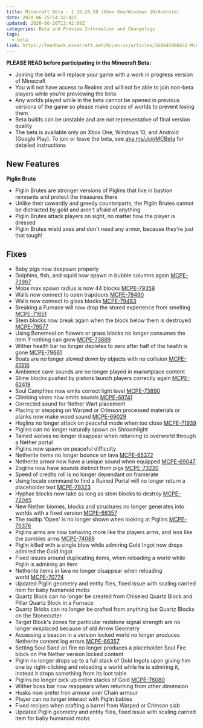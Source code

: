 ```yaml
---
title: Minecraft Beta - 1.16.20.50 (Xbox One/Windows 10/Android)
date: 2020-06-25T14:32:42Z
updated: 2020-06-26T13:42:09Z
categories: Beta and Preview Information and Changelogs
tags:
  - beta
link: https://feedback.minecraft.net/hc/en-us/articles/360045006632-Minecraft-Beta-1-16-20-50-Xbox-One-Windows-10-Android-
---
```


**PLEASE READ before participating in the Minecraft Beta:**

-   Joining the beta will replace your game with a work in progress version of Minecraft
-   You will not have access to Realms and will not be able to join non-beta players while you\'re previewing the beta
-   Any worlds played while in the beta cannot be opened in previous versions of the game so please make copies of worlds to prevent losing them
-   Beta builds can be unstable and are not representative of final version quality
-   The beta is available only on Xbox One, Windows 10, and Android (Google Play). To join or leave the beta, see [aka.ms/JoinMCBeta](https://aka.ms/JoinMCBeta) for detailed instructions

## **New Features**

**Piglin Brute**

-   Piglin Brutes are stronger versions of Piglins that live in bastion remnants and protect the treasures there
-   Unlike their cowardly and greedy counterparts, the Piglin Brutes cannot be distracted by gold and aren\'t afraid of anything
-   Piglin Brutes attack players on sight, no matter how the player is dressed
-   Piglin Brutes wield axes and don\'t need any armor, because they\'re just that tough!

## **Fixes**

-   Baby pigs now despawn properly 
-   Dolphins, fish, and squid now spawn in bubble columns again [MCPE-73967](https://bugs.mojang.com/browse/MCPE-73967)
-   Mobs max spawn radius is now 44 blocks [MCPE-79359](https://bugs.mojang.com/browse/MCPE-79359)
-   Walls now connect to open trapdoors [MCPE-79490](https://bugs.mojang.com/browse/MCPE-79490)
-   Walls now connect to glass blocks [MCPE-79483](https://bugs.mojang.com/browse/MCPE-79483)
-   Breaking a Furnace will now drop the stored experience from smelting [MCPE-71651](https://bugs.mojang.com/browse/MCPE-71651)
-   Stem blocks now break again when the block below them is destroyed [MCPE-79577](https://bugs.mojang.com/browse/MCPE-79577)
-   Using Bonemeal on flowers or grass blocks no longer consumes the item if nothing can grow [MCPE-73889](https://bugs.mojang.com/browse/MCPE-73889)
-   Wither health bar no longer depletes to zero after half of the health is gone [MCPE-79661](https://bugs.mojang.com/browse/MCPE-79661)
-   Boats are no longer slowed down by objects with no collision [MCPE-81316](https://bugs.mojang.com/browse/MCPE-81316)
-   Ambience cave sounds are no longer played in marketplace content 
-   Slime blocks pushed by pistons launch players correctly again [MCPE-62419](https://bugs.mojang.com/browse/MCPE-62419)
-   Soul Campfires now emits correct light level [MCPE-73890](https://bugs.mojang.com/browse/MCPE-73890)
-   Climbing vines now emits sounds [MCPE-69741](https://bugs.mojang.com/browse/MCPE-69741)
-   Corrected sound for Nether Wart placement 
-   Placing or stepping on Warped or Crimson processed materials or planks now make wood sound [MCPE-69029](https://bugs.mojang.com/browse/MCPE-69029)
-   Hoglins no longer attack on peaceful mode when too close [MCPE-71939](https://bugs.mojang.com/browse/MCPE-71939)
-   Piglins can no longer naturally spawn on Shroomlight
-   Tamed wolves no longer disappear when returning to overworld through a Nether portal 
-   Piglins now spawn on peaceful difficulty 
-   Netherite items no longer bounce on lava [MCPE-65372](https://bugs.mojang.com/browse/MCPE-65372)
-   Netherite armor now have a unique sound when equipped [MCPE-69047](https://bugs.mojang.com/browse/MCPE-69047)
-   Zoglins now have sounds distinct from pigs [MCPE-73220](https://bugs.mojang.com/browse/MCPE-73220)
-   Speed of credits roll is no longer dependant on framerate 
-   Using locate command to find a Ruined Portal will no longer return a placeholder text [MCPE-79323](https://bugs.mojang.com/browse/MCPE-79323)
-   Hyphae blocks now take as long as stem blocks to destroy [MCPE-72045](https://bugs.mojang.com/browse/MCPE-72045)
-   New Nether biomes, blocks and structures no longer generates into worlds with a fixed version [MCPE-66357](https://bugs.mojang.com/browse/MCPE-66357)
-   The tooltip \'Open\' is no longer shown when looking at Piglins [MCPE-79376](https://bugs.mojang.com/browse/MCPE-79376)
-   Piglins arms are now behaving more like the players arms, and less like the zombies arms [MCPE-74089](https://bugs.mojang.com/browse/MCPE-74089)
-   Piglin killed with a single blow while admiring Gold Ingot now drops admired the Gold Ingot 
-   Fixed issues around duplicating items, when reloading a world while Piglin is admiring an item 
-   Netherite items in lava no longer disappear when reloading world [MCPE-70774](https://bugs.mojang.com/browse/MCPE-70774)
-   Updated Piglin geometry and entity files, fixed issue with scaling carried item for baby humanoid mobs 
-   Quartz Block can no longer be created from Chiseled Quartz Block and Pillar Quartz Block in a Furnace 
-   Quartz Bricks can no longer be crafted from anything but Quartz Blocks on the Stonecutter 
-   Target Block\'s zones for particular redstone signal strength are no longer misplaced because of old Arrow Geometry 
-   Accessing a beacon in a version locked world no longer produces Netherite content log errors [MCPE-66357](https://bugs.mojang.com/browse/MCPE-66357) 
-   Setting Soul Sand on fire no longer produces a placeholder Soul Fire block on Pre Nether version locked content 
-   Piglin no longer drops up to a full stack of Gold Ingots upon giving him one by right-clicking and reloading a world while he is admiring it, instead it drops something from its loot table 
-   Piglins no longer pick up entire stacks of Gold [MCPE-76080](https://bugs.mojang.com/browse/MCPE-76080)
-   Wither boss bar now reappears when returning from other dimension 
-   Husks now prefer Iron armour over Chain armour 
-   Player can no longer interact with Piglin babies 
-   Fixed recipes when crafting a barrel from Warped or Crimson slab
-   Updated Piglin geometry and entity files, fixed issue with scaling carried item for baby humanoid mobs
